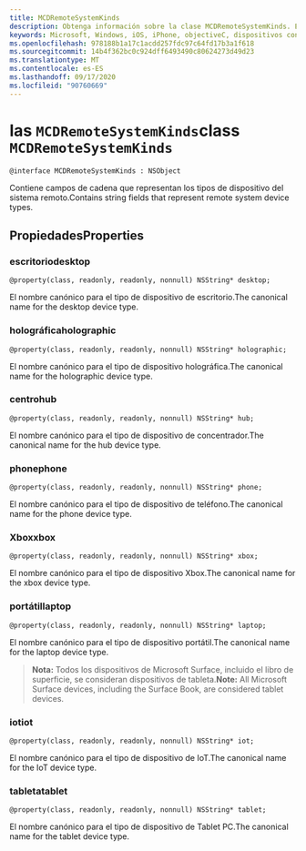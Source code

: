 ```yaml
---
title: MCDRemoteSystemKinds
description: Obtenga información sobre la clase MCDRemoteSystemKinds. Esta clase contiene campos de cadena que representan los tipos de dispositivo del sistema remoto.
keywords: Microsoft, Windows, iOS, iPhone, objectiveC, dispositivos conectados, proyecto Roma
ms.openlocfilehash: 978188b1a17c1acdd257fdc97c64fd17b3a1f618
ms.sourcegitcommit: 14b4f362bc0c924dff6493490c80624273d49d23
ms.translationtype: MT
ms.contentlocale: es-ES
ms.lasthandoff: 09/17/2020
ms.locfileid: "90760669"
---
```

# <a name="class-mcdremotesystemkinds"></a><span data-ttu-id="46b94-105">las `MCDRemoteSystemKinds`</span><span class="sxs-lookup"><span data-stu-id="46b94-105">class `MCDRemoteSystemKinds`</span></span> 

```
@interface MCDRemoteSystemKinds : NSObject
```

<span data-ttu-id="46b94-106">Contiene campos de cadena que representan los tipos de dispositivo del sistema remoto.</span><span class="sxs-lookup"><span data-stu-id="46b94-106">Contains string fields that represent remote system device types.</span></span>

## <a name="properties"></a><span data-ttu-id="46b94-107">Propiedades</span><span class="sxs-lookup"><span data-stu-id="46b94-107">Properties</span></span>

### <a name="desktop"></a><span data-ttu-id="46b94-108">escritorio</span><span class="sxs-lookup"><span data-stu-id="46b94-108">desktop</span></span>
`@property(class, readonly, readonly, nonnull) NSString* desktop;`

<span data-ttu-id="46b94-109">El nombre canónico para el tipo de dispositivo de escritorio.</span><span class="sxs-lookup"><span data-stu-id="46b94-109">The canonical name for the desktop device type.</span></span>

### <a name="holographic"></a><span data-ttu-id="46b94-110">holográfica</span><span class="sxs-lookup"><span data-stu-id="46b94-110">holographic</span></span>
`@property(class, readonly, readonly, nonnull) NSString* holographic;`

<span data-ttu-id="46b94-111">El nombre canónico para el tipo de dispositivo holográfica.</span><span class="sxs-lookup"><span data-stu-id="46b94-111">The canonical name for the holographic device type.</span></span>

### <a name="hub"></a><span data-ttu-id="46b94-112">centro</span><span class="sxs-lookup"><span data-stu-id="46b94-112">hub</span></span>
`@property(class, readonly, readonly, nonnull) NSString* hub;`

<span data-ttu-id="46b94-113">El nombre canónico para el tipo de dispositivo de concentrador.</span><span class="sxs-lookup"><span data-stu-id="46b94-113">The canonical name for the hub device type.</span></span>

### <a name="phone"></a><span data-ttu-id="46b94-114">phone</span><span class="sxs-lookup"><span data-stu-id="46b94-114">phone</span></span>
`@property(class, readonly, readonly, nonnull) NSString* phone;`

<span data-ttu-id="46b94-115">El nombre canónico para el tipo de dispositivo de teléfono.</span><span class="sxs-lookup"><span data-stu-id="46b94-115">The canonical name for the phone device type.</span></span>

### <a name="xbox"></a><span data-ttu-id="46b94-116">Xbox</span><span class="sxs-lookup"><span data-stu-id="46b94-116">xbox</span></span>
`@property(class, readonly, readonly, nonnull) NSString* xbox;`

<span data-ttu-id="46b94-117">El nombre canónico para el tipo de dispositivo Xbox.</span><span class="sxs-lookup"><span data-stu-id="46b94-117">The canonical name for the xbox device type.</span></span>

### <a name="laptop"></a><span data-ttu-id="46b94-118">portátil</span><span class="sxs-lookup"><span data-stu-id="46b94-118">laptop</span></span>
`@property(class, readonly, readonly, nonnull) NSString* laptop;`

<span data-ttu-id="46b94-119">El nombre canónico para el tipo de dispositivo portátil.</span><span class="sxs-lookup"><span data-stu-id="46b94-119">The canonical name for the laptop device type.</span></span>

> <span data-ttu-id="46b94-120">**Nota:** Todos los dispositivos de Microsoft Surface, incluido el libro de superficie, se consideran dispositivos de tableta.</span><span class="sxs-lookup"><span data-stu-id="46b94-120">**Note:** All Microsoft Surface devices, including the Surface Book, are considered tablet devices.</span></span>

### <a name="iot"></a><span data-ttu-id="46b94-121">iot</span><span class="sxs-lookup"><span data-stu-id="46b94-121">iot</span></span>
`@property(class, readonly, readonly, nonnull) NSString* iot;`

<span data-ttu-id="46b94-122">El nombre canónico para el tipo de dispositivo de IoT.</span><span class="sxs-lookup"><span data-stu-id="46b94-122">The canonical name for the IoT device type.</span></span>

### <a name="tablet"></a><span data-ttu-id="46b94-123">tableta</span><span class="sxs-lookup"><span data-stu-id="46b94-123">tablet</span></span>
`@property(class, readonly, readonly, nonnull) NSString* tablet;`

<span data-ttu-id="46b94-124">El nombre canónico para el tipo de dispositivo de Tablet PC.</span><span class="sxs-lookup"><span data-stu-id="46b94-124">The canonical name for the tablet device type.</span></span>
